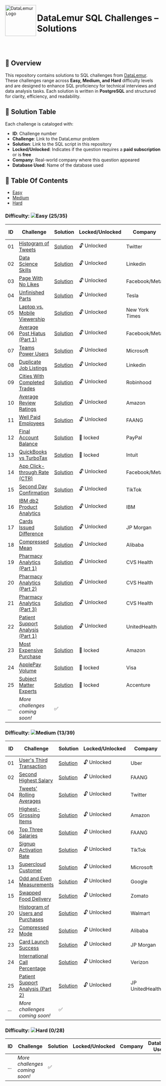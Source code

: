 <p align="left">
  <img src="https://datalemur.com/favicon.ico" alt="DataLemur Logo" width="100" align="left">
  <h1> DataLemur SQL Challenges – Solutions</h1>
</p>

<br><br>


## 📌 Overview
This repository contains solutions to SQL challenges from [DataLemur](https://datalemur.com/). These challenges range across **Easy, Medium, and Hard** difficulty levels and are designed to enhance SQL proficiency for technical interviews and data analysis tasks. Each solution is written in **PostgreSQL** and structured for clarity, efficiency, and readability.  

## 📜 Solution Table 
Each challenge is cataloged with:  

- **ID**: Challenge number  
- **Challenge**: Link to the DataLemur problem  
- **Solution**: Link to the SQL script in this repository  
- **Locked/Unlocked**: Indicates if the question requires a **paid subscription** or is **free**  
- **Company**: Real-world company where this question appeared
- **Database Used**: Name of the database used 
## 📂 Table Of Contents

- [Easy](#easy)
- [Medium](#medium)
- [Hard](#hard)
### Difficulty: ![Easy](https://img.shields.io/badge/Difficulty-Easy-brightgreen) **(25/35)** 

| ID  | Challenge | Solution | Locked/Unlocked | Company | Database Used | 
|----|---------------------------------|-----------|----------------|---------|---------|
| 01  | [Histogram of Tweets](https://datalemur.com/questions/sql-histogram-tweets) | [Solution](https://github.com/Jayita11/SQLMastery_One-Stop_SQL_Interview_PrepHub/blob/main/DataLemur/Easy/01_Histogram_of_Tweets%20Solution.sql) | 🔓 Unlocked | Twitter | PostgreSQL 14 | 
| 02  | [Data Science Skills](https://datalemur.com/questions/matching-skills) | [Solution](https://github.com/Jayita11/SQLMastery_One-Stop_SQL_Interview_PrepHub/blob/main/DataLemur/Easy/02_Data_Science_Skills_Solution.sql) | 🔓 Unlocked | Linkedin | PostgreSQL 14 | 
| 03  | [Page With No Likes](https://datalemur.com/questions/sql-page-with-no-likes) | [Solution](https://github.com/Jayita11/SQLMastery_One-Stop_SQL_Interview_PrepHub/blob/main/DataLemur/Easy/03_Page_With_No_Likes_Solution.sql) | 🔓 Unlocked | Facebook/Meta | PostgreSQL 14 | 
| 04  | [Unfinished Parts](https://datalemur.com/questions/tesla-unfinished-parts) | [Solution](https://github.com/Jayita11/SQLMastery_One-Stop_SQL_Interview_PrepHub/blob/main/DataLemur/Easy/04_Unfinished_Parts_Solution.sql) | 🔓 Unlocked | Tesla | PostgreSQL 14 | 
| 05  | [Laptop vs. Mobile Viewership](https://datalemur.com/questions/laptop-mobile-viewership) | [Solution](https://github.com/Jayita11/SQLMastery_One-Stop_SQL_Interview_PrepHub/blob/main/DataLemur/Easy/05_Laptop_vs._Mobile_Viewership_Solution.sql) | 🔓 Unlocked | New York Times | PostgreSQL 14 | 
| 06  | [Average Post Hiatus (Part 1)](https://datalemur.com/questions/sql-average-post-hiatus-1) | [Solution](https://github.com/Jayita11/SQLMastery_One-Stop_SQL_Interview_PrepHub/blob/main/DataLemur/Easy/06_Average_Post_Hiatus_(Part%201)_Solution.sql) | 🔓 Unlocked | Facebook/Meta | PostgreSQL 14 | 
| 07  | [Teams Power Users](https://datalemur.com/questions/teams-power-users) | [Solution](https://github.com/Jayita11/SQLMastery_One-Stop_SQL_Interview_PrepHub/blob/main/DataLemur/Easy/07_Teams_Power_Users_Solution.sql) | 🔓 Unlocked | Microsoft | PostgreSQL 14 | 
| 08  | [Duplicate Job Listings](https://datalemur.com/questions/duplicate-job-listings) | [Solution](https://github.com/Jayita11/SQLMastery_One-Stop_SQL_Interview_PrepHub/blob/main/DataLemur/Easy/08_Duplicate_Job_Listings_Solution.sql) | 🔓 Unlocked | Linkedin | PostgreSQL 14 | 
| 09  | [Cities With Completed Trades](https://datalemur.com/questions/completed-trades) | [Solution](https://github.com/Jayita11/SQLMastery_One-Stop_SQL_Interview_PrepHub/blob/main/DataLemur/Easy/09_Cities_With_Completed_Trades_Solution.sql) | 🔓 Unlocked | Robinhood | PostgreSQL 14 | 
| 10  | [Average Review Ratings](https://datalemur.com/questions/sql-avg-review-ratings) | [Solution](https://github.com/Jayita11/SQLMastery_One-Stop_SQL_Interview_PrepHub/blob/main/DataLemur/Easy/10_Average_Review_Ratings_Solution.sql) | 🔓 Unlocked | Amazon | PostgreSQL 14 | 
| 11  | [Well Paid Employees](https://datalemur.com/questions/sql-well-paid-employees) | [Solution](https://github.com/Jayita11/SQLMastery_One-Stop_SQL_Interview_PrepHub/blob/main/DataLemur/Easy/11_Well_Paid_Employees_Solution.sql) | 🔓 Unlocked | FAANG | PostgreSQL 14 | 
| 12  | [Final Account Balance](https://datalemur.com/questions/final-account-balance) | [Solution](https://github.com/Jayita11/SQLMastery_One-Stop_SQL_Interview_PrepHub/blob/main/DataLemur/Easy/12_Final_Account_Balance_Solution.sql) | 🔐 locked | PayPal | PostgreSQL 14 | 
| 13  | [QuickBooks vs TurboTax](https://datalemur.com/questions/quickbooks-vs-turbotax) | [Solution](https://github.com/Jayita11/SQLMastery_One-Stop_SQL_Interview_PrepHub/blob/main/DataLemur/Easy/13_QuickBooks_vs_TurboTax_Solution.sql) | 🔐 locked | Intuit | PostgreSQL 14 | 
| 14  | [App Click-through Rate (CTR)](https://datalemur.com/questions/click-through-rate) | [Solution](https://github.com/Jayita11/SQLMastery_One-Stop_SQL_Interview_PrepHub/blob/main/DataLemur/Easy/14_App_Click-through_Rate_(CTR)_Solution.sql) | 🔓 Unlocked | Facebook/Meta | PostgreSQL 14 | 
| 15  | [Second Day Confirmation](https://datalemur.com/questions/second-day-confirmation) | [Solution](https://github.com/Jayita11/SQLMastery_One-Stop_SQL_Interview_PrepHub/blob/main/DataLemur/Easy/15_Second_Day_Confirmation_Solution.sql) | 🔓 Unlocked | TikTok | PostgreSQL 14 | 
| 16  | [IBM db2 Product Analytics](https://datalemur.com/questions/sql-ibm-db2-product-analytics) | [Solution](https://github.com/Jayita11/SQLMastery_One-Stop_SQL_Interview_PrepHub/blob/main/DataLemur/Easy/16_IBM_db2_Product_Analytics_Solution.sql) | 🔓 Unlocked | IBM | PostgreSQL 14 | 
| 17  | [Cards Issued Difference](https://datalemur.com/questions/cards-issued-difference) | [Solution](https://github.com/Jayita11/SQLMastery_One-Stop_SQL_Interview_PrepHub/blob/main/DataLemur/Easy/17_Cards_Issued_Difference_Solution.sql) | 🔓 Unlocked | JP Morgan | PostgreSQL 14 | 
| 18  | [Compressed Mean](https://datalemur.com/questions/alibaba-compressed-mean) | [Solution](https://github.com/Jayita11/SQLMastery_One-Stop_SQL_Interview_PrepHub/blob/main/DataLemur/Easy/18_Compressed_Mean_Solution.sql) | 🔓 Unlocked | Alibaba | PostgreSQL 14 | 
| 19  | [Pharmacy Analytics (Part 1)](https://datalemur.com/questions/top-profitable-drugs) | [Solution](https://github.com/Jayita11/SQLMastery_One-Stop_SQL_Interview_PrepHub/blob/main/DataLemur/Easy/19_Pharmacy_Analytics_(Part%201)_Solution.sql) | 🔓 Unlocked | CVS Health | PostgreSQL 14 |
| 20  | [Pharmacy Analytics (Part 2)](https://datalemur.com/questions/non-profitable-drugs) | [Solution](https://github.com/Jayita11/SQLMastery_One-Stop_SQL_Interview_PrepHub/blob/main/DataLemur/Easy/20_Pharmacy_Analytics_(Part%202)_Solution.sql) | 🔓 Unlocked | CVS Health| PostgreSQL 14 |
| 21  | [Pharmacy Analytics (Part 3)](https://datalemur.com/questions/total-drugs-sales) | [Solution](https://github.com/Jayita11/SQLMastery_One-Stop_SQL_Interview_PrepHub/blob/main/DataLemur/Easy/21_Pharmacy_Analytics_(Part%203)_Solution.sql) | 🔓 Unlocked | CVS Health| PostgreSQL 14 |
| 22  | [Patient Support Analysis (Part 1)](https://datalemur.com/questions/frequent-callers) | [Solution](https://github.com/Jayita11/SQLMastery_One-Stop_SQL_Interview_PrepHub/blob/main/DataLemur/Easy/22_Patient_Support_Analysis_(Part%201)_Solution.sql) | 🔓 Unlocked | UnitedHealth | PostgreSQL 14 |
| 23  | [Most Expensive Purchase](https://datalemur.com/questions/most-expensive-purchase) | [Solution](https://github.com/Jayita11/SQLMastery_One-Stop_SQL_Interview_PrepHub/blob/main/DataLemur/Easy/23_Most_Expensive_Purchase_Solution.sql) | 🔐 locked | Amazon | PostgreSQL 14 | 
| 24  | [ApplePay Volume](https://datalemur.com/questions/apple-pay-volume) | [Solution](https://github.com/Jayita11/SQLMastery_One-Stop_SQL_Interview_PrepHub/blob/main/DataLemur/Easy/24_ApplePay_Volume_Solution.sql) | 🔐 locked | Visa | PostgreSQL 14 | 
| 25  | [Subject Matter Experts](https://datalemur.com/questions/subject-matter-experts) | [Solution](https://github.com/Jayita11/SQLMastery_One-Stop_SQL_Interview_PrepHub/blob/main/DataLemur/Easy/25_Subject_Matter_Experts_Solution.sql) | 🔐 locked | Accenture | PostgreSQL 14 | 
| ... | *More challenges coming soon!* | ✅ |

### Difficulty: ![Medium](https://img.shields.io/badge/Difficulty-Medium-brightgreen) **(13/39)** 
| ID  | Challenge | Solution | Locked/Unlocked | Company | Database Used | 
|----|---------------------------------|-----------|----------------|---------|---------|
| 01  | [User's Third Transaction](https://datalemur.com/questions/sql-third-transaction) | [Solution](https://github.com/Jayita11/SQLMastery_One-Stop_SQL_Interview_PrepHub/blob/main/DataLemur/Medium/1_User's_Third_Transaction_Solution.sql) | 🔓 Unlocked | Uber | PostgreSQL 14 | 
| 02  | [Second Highest Salary](https://datalemur.com/questions/sql-second-highest-salary) | [Solution](https://github.com/Jayita11/SQLMastery_One-Stop_SQL_Interview_PrepHub/blob/main/DataLemur/Medium/2_Second_Highest_Salary_Solution.sql) | 🔓 Unlocked | FAANG | PostgreSQL 14 | 
| 04  | [Tweets' Rolling Averages](https://datalemur.com/questions/rolling-average-tweets) | [Solution](https://github.com/Jayita11/SQLMastery_One-Stop_SQL_Interview_PrepHub/blob/main/DataLemur/Medium/4_Tweets'_Rolling_Averages_Solution.sql) | 🔓 Unlocked | Twitter | PostgreSQL 14 | 
| 05  | [Highest-Grossing Items](https://datalemur.com/questions/sql-highest-grossing) | [Solution](https://github.com/Jayita11/SQLMastery_One-Stop_SQL_Interview_PrepHub/blob/main/DataLemur/Medium/5_Highest-Grossing_Items_Solution.sql) | 🔓 Unlocked | Amazon | PostgreSQL 14 | 
| 06  | [Top Three Salaries](https://datalemur.com/questions/sql-top-three-salaries) | [Solution](https://github.com/Jayita11/SQLMastery_One-Stop_SQL_Interview_PrepHub/blob/main/DataLemur/Medium/6_Top_Three_Salaries_Solution.sql) | 🔓 Unlocked | FAANG | PostgreSQL 14 | 
| 07  | [Signup Activation Rate](https://datalemur.com/questions/signup-confirmation-rate) | [Solution](https://github.com/Jayita11/SQLMastery_One-Stop_SQL_Interview_PrepHub/blob/main/DataLemur/Medium/7_Signup_Activation_Rate_Solution.sql) | 🔓 Unlocked | TikTok | PostgreSQL 14 | 
| 13  | [Supercloud Customer](https://datalemur.com/questions/supercloud-customer) | [Solution](https://github.com/Jayita11/SQLMastery_One-Stop_SQL_Interview_PrepHub/blob/main/DataLemur/Medium/13_Supercloud_Customer_Solution.sql) | 🔓 Unlocked | Microsoft | PostgreSQL 14 | 
| 14  | [Odd and Even Measurements](https://datalemur.com/questions/odd-even-measurements) | [Solution](https://github.com/Jayita11/SQLMastery_One-Stop_SQL_Interview_PrepHub/blob/main/DataLemur/Medium/14_Odd_and_Even_Measurements_Solution.sql) | 🔓 Unlocked | Google | PostgreSQL 14 | 
| 15  | [Swapped Food Delivery](https://datalemur.com/questions/sql-swapped-food-delivery) | [Solution](https://github.com/Jayita11/SQLMastery_One-Stop_SQL_Interview_PrepHub/blob/main/DataLemur/Medium/15_Swapped_Food_Delivery_Solution.sql) | 🔓 Unlocked | Zomato | PostgreSQL 14 | 
| 20  | [Histogram of Users and Purchases](https://datalemur.com/questions/histogram-users-purchases) | [Solution](https://github.com/Jayita11/SQLMastery_One-Stop_SQL_Interview_PrepHub/blob/main/DataLemur/Medium/20_Histogram_of_Users_and%20_Purchases_Solution.sql) | 🔓 Unlocked | Walmart | PostgreSQL 14 | 
| 22  | [Compressed Mode](https://datalemur.com/questions/alibaba-compressed-mode) | [Solution](https://github.com/Jayita11/SQLMastery_One-Stop_SQL_Interview_PrepHub/blob/main/DataLemur/Medium/22_Compressed_Mode_Solution.sql) | 🔓 Unlocked | Alibaba | PostgreSQL 14 | 
| 23  | [Card Launch Success](https://datalemur.com/questions/card-launch-success) | [Solution](https://github.com/Jayita11/SQLMastery_One-Stop_SQL_Interview_PrepHub/blob/main/DataLemur/Medium/23_Card_Launch_Success_Solution.sql) | 🔓 Unlocked | JP Morgan | PostgreSQL 14 |
| 24  | [International Call Percentage](https://datalemur.com/questions/international-call-percentage) | [Solution](https://github.com/Jayita11/SQLMastery_One-Stop_SQL_Interview_PrepHub/blob/main/DataLemur/Medium/24_International_Call_Percentage_Solution.sql) | 🔓 Unlocked | Verizon | PostgreSQL 14 |
| 25  | [Patient Support Analysis (Part 2)](https://datalemur.com/questions/uncategorized-calls-percentage) | [Solution](https://github.com/Jayita11/SQLMastery_One-Stop_SQL_Interview_PrepHub/blob/main/DataLemur/Medium/25_Patient_Support_Analysis_(Part%202)_Solution.sql) | 🔓 Unlocked | JP UnitedHealth | PostgreSQL 14 |
| ... | *More challenges coming soon!* | ✅ |

### Difficulty: ![Hard](https://img.shields.io/badge/Difficulty-Hard-brightgreen) **(0/28)**  
| ID  | Challenge | Solution | Locked/Unlocked | Company | Database Used | 
|----|---------------------------------|-----------|----------------|---------|---------|
| ... | *More challenges coming soon!* | ✅ |




